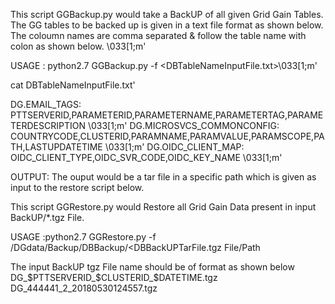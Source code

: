 This script GGBackup.py would take a BackUP of all given Grid Gain Tables. The GG tables to be backed up is given in a text file 
format as shown below. The coloumn names are comma separated & follow the table name with colon as shown below.  \033[1;m'

USAGE : python2.7 GGBackup.py -f <DBTableNameInputFile.txt>\033[1;m'

cat DBTableNameInputFile.txt'

DG.EMAIL_TAGS: PTTSERVERID,PARAMETERID,PARAMETERNAME,PARAMETERTAG,PARAMETERDESCRIPTION \033[1;m'
DG.MICROSVCS_COMMONCONFIG: COUNTRYCODE,CLUSTERID,PARAMNAME,PARAMVALUE,PARAMSCOPE,PATH,LASTUPDATETIME \033[1;m'
DG.OIDC_CLIENT_MAP: OIDC_CLIENT_TYPE,OIDC_SVR_CODE,OIDC_KEY_NAME \033[1;m'

OUTPUT: The ouput would be a tar file in a specific path which is given as input to the restore script below.




This script GGRestore.py would Restore all Grid Gain Data present in input BackUP/*.tgz File.

USAGE :python2.7 GGRestore.py -f /DGdata/Backup/DBBackup/<DBBackUPTarFile.tgz File/Path

The input BackUP tgz File name should be of format as shown below
DG_$PTTSERVERID_$CLUSTERID_$DATETIME.tgz
DG_444441_2_20180530124557.tgz
